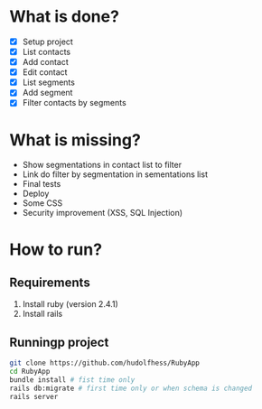# What is done?
- [x] Setup project
- [x] List contacts
- [x] Add contact
- [x] Edit contact
- [X] List segments
- [X] Add segment
- [X] Filter contacts by segments

# What is missing?
- Show segmentations in contact list to filter
- Link do filter by segmentation in sementations list
- Final tests
- Deploy
- Some CSS
- Security improvement (XSS, SQL Injection)

# How to run?
## Requirements
1. Install ruby (version 2.4.1)
2. Install rails

## Runningp project
```sh
git clone https://github.com/hudolfhess/RubyApp
cd RubyApp
bundle install # fist time only
rails db:migrate # first time only or when schema is changed
rails server
```